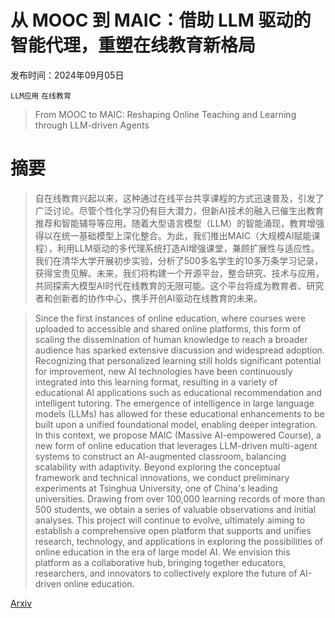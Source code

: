 # 从 MOOC 到 MAIC：借助 LLM 驱动的智能代理，重塑在线教育新格局

发布时间：2024年09月05日

`LLM应用` `在线教育`

> From MOOC to MAIC: Reshaping Online Teaching and Learning through LLM-driven Agents

# 摘要

> 自在线教育兴起以来，这种通过在线平台共享课程的方式迅速普及，引发了广泛讨论。尽管个性化学习仍有巨大潜力，但新AI技术的融入已催生出教育推荐和智能辅导等应用。随着大型语言模型（LLM）的智能涌现，教育增强得以在统一基础模型上深化整合。为此，我们推出MAIC（大规模AI赋能课程），利用LLM驱动的多代理系统打造AI增强课堂，兼顾扩展性与适应性。我们在清华大学开展初步实验，分析了500多名学生的10多万条学习记录，获得宝贵见解。未来，我们将构建一个开源平台，整合研究、技术与应用，共同探索大模型AI时代在线教育的无限可能。这个平台将成为教育者、研究者和创新者的协作中心，携手开创AI驱动在线教育的未来。

> Since the first instances of online education, where courses were uploaded to accessible and shared online platforms, this form of scaling the dissemination of human knowledge to reach a broader audience has sparked extensive discussion and widespread adoption. Recognizing that personalized learning still holds significant potential for improvement, new AI technologies have been continuously integrated into this learning format, resulting in a variety of educational AI applications such as educational recommendation and intelligent tutoring. The emergence of intelligence in large language models (LLMs) has allowed for these educational enhancements to be built upon a unified foundational model, enabling deeper integration. In this context, we propose MAIC (Massive AI-empowered Course), a new form of online education that leverages LLM-driven multi-agent systems to construct an AI-augmented classroom, balancing scalability with adaptivity. Beyond exploring the conceptual framework and technical innovations, we conduct preliminary experiments at Tsinghua University, one of China's leading universities. Drawing from over 100,000 learning records of more than 500 students, we obtain a series of valuable observations and initial analyses. This project will continue to evolve, ultimately aiming to establish a comprehensive open platform that supports and unifies research, technology, and applications in exploring the possibilities of online education in the era of large model AI. We envision this platform as a collaborative hub, bringing together educators, researchers, and innovators to collectively explore the future of AI-driven online education.

[Arxiv](https://arxiv.org/abs/2409.03512)